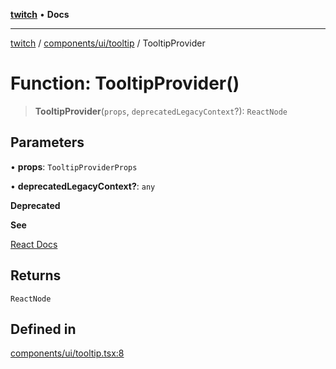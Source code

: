 [**twitch**](../../../../README.md) • **Docs**

***

[twitch](../../../../modules.md) / [components/ui/tooltip](../README.md) / TooltipProvider

# Function: TooltipProvider()

> **TooltipProvider**(`props`, `deprecatedLegacyContext`?): `ReactNode`

## Parameters

• **props**: `TooltipProviderProps`

• **deprecatedLegacyContext?**: `any`

**Deprecated**

**See**

[React Docs](https://legacy.reactjs.org/docs/legacy-context.html#referencing-context-in-lifecycle-methods)

## Returns

`ReactNode`

## Defined in

[components/ui/tooltip.tsx:8](https://github.com/Mohaamedl/Twitch_clone/blob/9ae8fe0301b5527403a032a29bdae292528b52a8/components/ui/tooltip.tsx#L8)
